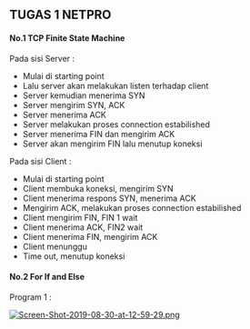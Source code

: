 ## TUGAS 1 NETPRO ##


#### No.1 TCP Finite State Machine ####

Pada sisi Server :

* Mulai di starting point
* Lalu server akan melakukan listen terhadap client
* Server kemudian menerima SYN
* Server mengirim SYN, ACK
* Server menerima ACK
* Server melakukan proses connection estabilished
* Server menerima FIN dan mengirim ACK
* Server akan mengirim FIN lalu menutup koneksi

Pada sisi Client :

* Mulai di starting point
* Client membuka koneksi, mengirim SYN
* Client menerima respons SYN, menerima ACK
* Mengirim ACK, melakukan proses connection estabilished
* Client mengirim FIN, FIN 1 wait
* Client menerima ACK, FIN2 wait
* Client menerima FIN, mengirim ACK
* Client menunggu
* Time out, menutup koneksi

#### No.2 For If and Else ####

Program 1 :

[![Screen-Shot-2019-08-30-at-12-59-29.png](https://i.postimg.cc/1zhzQdnS/Screen-Shot-2019-08-30-at-12-59-29.png)](https://postimg.cc/qNwrcjxD)









